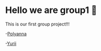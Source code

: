 # Hello we are group1 👋

This is our first group project!!!

-[Polyanna](./members/polyanna.md)

-[Yurii](./members/yurii.md)
